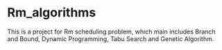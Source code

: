 # Rm_algorithms
This is a project for Rm scheduling problem, which main includes Branch and Bound, Dynamic Programming, Tabu Search and Genetic Algorithm.
